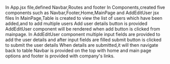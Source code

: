 In App.jsx file,defined Navbar,Routes and footer
In Components,created five components such as Navbar,Footer,Home,MainPage and AddEditUser jsx files
In MainPage,Table is created to view the list of users which have been added,and to add multiple users Add user details button is provided
AddEditUser component will be rendered when add button is clicked from mainpage.
In AddEditUser component multiple input fields are provided to add the user details and after input fields are filled submit button is clicked to submit the user details
When details are submitted,it will then navigate back to table
Navbar is provided on the top with home and main page options and footer is provided with company's links.
